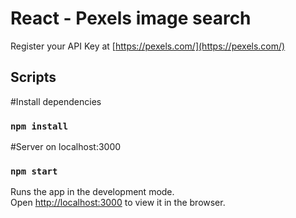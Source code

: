 # React - Pexels image search  

Register your API Key at
[https://pexels.com/](https://pexels.com/)

## Scripts

#Install dependencies
### `npm install`

#Server on localhost:3000
### `npm start`

Runs the app in the development mode.<br />
Open [http://localhost:3000](http://localhost:3000) to view it in the browser.